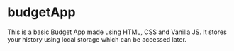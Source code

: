# budgetApp
This is a basic Budget App made using HTML, CSS and Vanilla JS.
It stores your history using local storage which can be accessed later.
